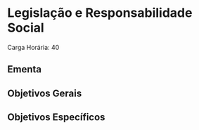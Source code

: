 # Legislação e Responsabilidade Social

Carga Horária: 40

## Ementa



## Objetivos Gerais



## Objetivos Específicos


